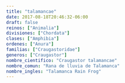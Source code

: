```yaml
---
title: "talamancae"
date: 2017-08-18T20:46:32-06:00
draft: false
reinos: ["Animalia"]
divisiones: ["Chordata"]
clases: ["Amphibia"]
ordenes: ["Anura"]
familias: ["Craugastoridae"]
generos: ["Craugastor"]
nombre_cientifico: "Craugastor talamancae"
nombre_comun: "Rana de lluvia de Talamanca"
nombre_ingles: "Talamanca Rain Frog"
---
```

